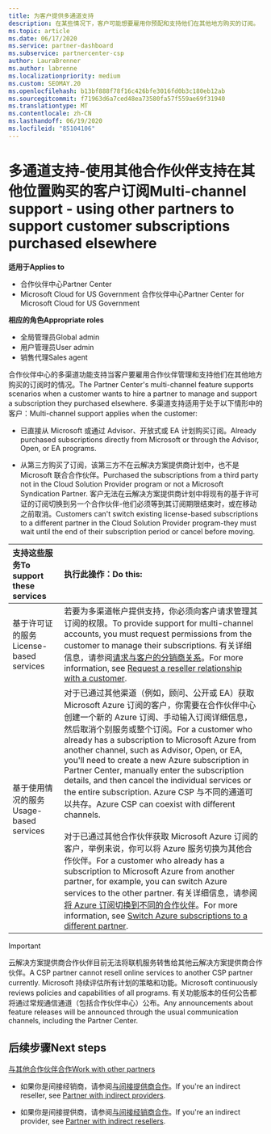 ```yaml
---
title: 为客户提供多通道支持
description: 在某些情况下，客户可能想要雇用你预配和支持他们在其他地方购买的订阅。
ms.topic: article
ms.date: 06/17/2020
ms.service: partner-dashboard
ms.subservice: partnercenter-csp
author: LauraBrenner
ms.author: labrenne
ms.localizationpriority: medium
ms.custom: SEOMAY.20
ms.openlocfilehash: b13bf888f78f16c426bfe3016fd0b3c180eb12ab
ms.sourcegitcommit: f71963d6a7ced48ea73580fa57f559ae69f31940
ms.translationtype: MT
ms.contentlocale: zh-CN
ms.lasthandoff: 06/19/2020
ms.locfileid: "85104106"
---
```

# <a name="multi-channel-support---using-other-partners-to-support-customer-subscriptions-purchased-elsewhere"></a><span data-ttu-id="e5f6f-103">多通道支持-使用其他合作伙伴支持在其他位置购买的客户订阅</span><span class="sxs-lookup"><span data-stu-id="e5f6f-103">Multi-channel support - using other partners to support customer subscriptions purchased elsewhere</span></span>

<span data-ttu-id="e5f6f-104">**适用于**</span><span class="sxs-lookup"><span data-stu-id="e5f6f-104">**Applies to**</span></span>

- <span data-ttu-id="e5f6f-105">合作伙伴中心</span><span class="sxs-lookup"><span data-stu-id="e5f6f-105">Partner Center</span></span>
- <span data-ttu-id="e5f6f-106">Microsoft Cloud for US Government 合作伙伴中心</span><span class="sxs-lookup"><span data-stu-id="e5f6f-106">Partner Center for Microsoft Cloud for US Government</span></span>

<span data-ttu-id="e5f6f-107">**相应的角色**</span><span class="sxs-lookup"><span data-stu-id="e5f6f-107">**Appropriate roles**</span></span>

- <span data-ttu-id="e5f6f-108">全局管理员</span><span class="sxs-lookup"><span data-stu-id="e5f6f-108">Global admin</span></span>
- <span data-ttu-id="e5f6f-109">用户管理员</span><span class="sxs-lookup"><span data-stu-id="e5f6f-109">User admin</span></span>
- <span data-ttu-id="e5f6f-110">销售代理</span><span class="sxs-lookup"><span data-stu-id="e5f6f-110">Sales agent</span></span>

<span data-ttu-id="e5f6f-111">合作伙伴中心的多渠道功能支持当客户要雇用合作伙伴管理和支持他们在其他地方购买的订阅时的情况。</span><span class="sxs-lookup"><span data-stu-id="e5f6f-111">The Partner Center's multi-channel feature supports scenarios when a customer wants to hire a partner to manage and support a subscription they purchased elsewhere.</span></span> <span data-ttu-id="e5f6f-112">多渠道支持适用于处于以下情形中的客户：</span><span class="sxs-lookup"><span data-stu-id="e5f6f-112">Multi-channel support applies when the customer:</span></span>

- <span data-ttu-id="e5f6f-113">已直接从 Microsoft 或通过 Advisor、开放式或 EA 计划购买订阅。</span><span class="sxs-lookup"><span data-stu-id="e5f6f-113">Already purchased subscriptions directly from Microsoft or through the Advisor, Open, or EA programs.</span></span>

- <span data-ttu-id="e5f6f-114">从第三方购买了订阅，该第三方不在云解决方案提供商计划中，也不是 Microsoft 联合合作伙伴。</span><span class="sxs-lookup"><span data-stu-id="e5f6f-114">Purchased the subscriptions from a third party not in the Cloud Solution Provider program or not a Microsoft Syndication Partner.</span></span> <span data-ttu-id="e5f6f-115">客户无法在云解决方案提供商计划中将现有的基于许可证的订阅切换到另一个合作伙伴-他们必须等到其订阅期限结束时，或在移动之前取消。</span><span class="sxs-lookup"><span data-stu-id="e5f6f-115">Customers can't switch existing license-based subscriptions to a different partner in the Cloud Solution Provider program-they must wait until the end of their subscription period or cancel before moving.</span></span>

|<span data-ttu-id="e5f6f-116">支持这些服务</span><span class="sxs-lookup"><span data-stu-id="e5f6f-116">To support these services</span></span>  | <span data-ttu-id="e5f6f-117">执行此操作：</span><span class="sxs-lookup"><span data-stu-id="e5f6f-117">Do this:</span></span> |
|:---------|:---------|
|<span data-ttu-id="e5f6f-118">基于许可证的服务</span><span class="sxs-lookup"><span data-stu-id="e5f6f-118">License-based services</span></span>    | <span data-ttu-id="e5f6f-119">若要为多渠道帐户提供支持，你必须向客户请求管理其订阅的权限。</span><span class="sxs-lookup"><span data-stu-id="e5f6f-119">To provide support for multi-channel accounts, you must request permissions from the customer to manage their subscriptions.</span></span> <span data-ttu-id="e5f6f-120">有关详细信息，请参阅[请求与客户的分销商关系](request-a-relationship-with-a-customer.md)。</span><span class="sxs-lookup"><span data-stu-id="e5f6f-120">For more information, see [Request a reseller relationship with a customer](request-a-relationship-with-a-customer.md).</span></span>   |
|<span data-ttu-id="e5f6f-121">基于使用情况的服务</span><span class="sxs-lookup"><span data-stu-id="e5f6f-121">Usage-based services</span></span>     |  <span data-ttu-id="e5f6f-122">对于已通过其他渠道（例如，顾问、公开或 EA）获取 Microsoft Azure 订阅的客户，你需要在合作伙伴中心创建一个新的 Azure 订阅、手动输入订阅详细信息，然后取消个别服务或整个订阅。</span><span class="sxs-lookup"><span data-stu-id="e5f6f-122">For a customer who already has a subscription to Microsoft Azure from another channel, such as Advisor, Open, or EA, you'll need to create a new Azure subscription in Partner Center, manually enter the subscription details, and then cancel the individual services or the entire subscription.</span></span> <span data-ttu-id="e5f6f-123">Azure CSP 与不同的通道可以共存。</span><span class="sxs-lookup"><span data-stu-id="e5f6f-123">Azure CSP can coexist with different channels.</span></span><br/><br/> <span data-ttu-id="e5f6f-124">对于已通过其他合作伙伴获取 Microsoft Azure 订阅的客户，举例来说，你可以将 Azure 服务切换为其他合作伙伴。</span><span class="sxs-lookup"><span data-stu-id="e5f6f-124">For a customer who already has a subscription to Microsoft Azure from another partner, for example, you can switch Azure services to the other partner.</span></span>  <span data-ttu-id="e5f6f-125">有关详细信息，请参阅[将 Azure 订阅切换到不同的合作伙伴](switch-azure-subscriptions-to-a-different-partner.md)。</span><span class="sxs-lookup"><span data-stu-id="e5f6f-125">For more information, see [Switch Azure subscriptions to a different partner](switch-azure-subscriptions-to-a-different-partner.md).</span></span> |

> [!IMPORTANT]  
> <span data-ttu-id="e5f6f-126">云解决方案提供商合作伙伴目前无法将联机服务转售给其他云解决方案提供商合作伙伴。</span><span class="sxs-lookup"><span data-stu-id="e5f6f-126">A CSP partner cannot resell online services to another CSP partner currently.</span></span> <span data-ttu-id="e5f6f-127">Microsoft 持续评估所有计划的策略和功能。</span><span class="sxs-lookup"><span data-stu-id="e5f6f-127">Microsoft continuously reviews policies and capabilities of all programs.</span></span> <span data-ttu-id="e5f6f-128">有关功能版本的任何公告都将通过常规通信通道（包括合作伙伴中心）公布。</span><span class="sxs-lookup"><span data-stu-id="e5f6f-128">Any announcements about feature releases will be announced through the usual communication channels, including the Partner Center.</span></span>

## <a name="next-steps"></a><span data-ttu-id="e5f6f-129">后续步骤</span><span class="sxs-lookup"><span data-stu-id="e5f6f-129">Next steps</span></span>

[<span data-ttu-id="e5f6f-130">与其他合作伙伴合作</span><span class="sxs-lookup"><span data-stu-id="e5f6f-130">Work with other partners</span></span>](work-with-other-partners.md)

- <span data-ttu-id="e5f6f-131">如果你是间接经销商，请参阅[与间接提供商合作](indirect-reseller-tasks-in-partner-center.md)。</span><span class="sxs-lookup"><span data-stu-id="e5f6f-131">If you're an indirect reseller, see [Partner with indirect providers](indirect-reseller-tasks-in-partner-center.md).</span></span>

- <span data-ttu-id="e5f6f-132">如果你是间接提供商，请参阅[与间接经销商合作](indirect-provider-tasks-in-partner-center.md)。</span><span class="sxs-lookup"><span data-stu-id="e5f6f-132">If you're an indirect provider, see [Partner with indirect resellers](indirect-provider-tasks-in-partner-center.md).</span></span>
